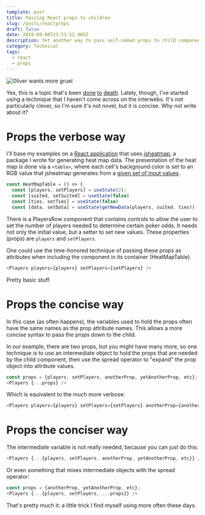 ```yaml
---
template: post
title: Passing React props to children
slug: /posts/reactprops
draft: false
date: 2019-09-08T23:53:12.905Z
description: Yet another way to pass self-named props to child components
category: Technical
tags:
  - react
  - props
---
```

![Oliver wants more gruel](/media/illustration-depicting-oliver-twist-asking-for-more-food-by-j-mahoney-517216578-59f93a010d327a0010b2dd78.jpg)

Yes, this is a topic that's been [done](https://flaviocopes.com/react-pass-props-to-children/) [to](https://medium.com/better-programming/passing-data-to-props-children-in-react-5399baea0356) [death](https://zhenyong.github.io/react/docs/jsx-spread.html).  Lately, though, I've started using a technique that I haven't come across on the interwebs. It's not particularly clever, so I'm sure it's not novel, but it is concise. Why not write about it?

# Props the verbose way

I'll base my examples on a [React application](https://pokermap.netlify.com/) that uses [jsheatmap](https://www.npmjs.com/package/jsheatmap), a package I wrote for generating heat map data.  The presentation of the heat map is done via a `<table>`, where each cell's background color is set to an RGB value that jsheatmap generates from a [given set of input values](https://www.freecodecamp.org/news/a-heat-map-implementation-in-typescript/). 

```js
const HeatMapTable = () => {
  const [players, setPlayers] = useState(2);
  const [suited, setSuited] = useState(false)
  const [ties, setTies] = useState(false)
  const [data, setData] = useState(getNewData(players, suited, ties))
```

There is a PlayersRow component that contains controls to allow the user to set the number of players needed to determine certain poker odds. It needs not only the initial value, but a setter to set new values. These properties (props) are `players` and `setPlayers`.

One could use the time-honored technique of passing these props as attributes when including the component in its container (HeatMapTable).

```js
<Players players={players} setPlayers={setPlayers} />
```

Pretty basic stuff. 

# Props the concise way

In this case (as often happens), the variables used to hold the props often have the same names as the prop attribute names. This allows a more concise syntax to pass the props down to the child.

In our example, there are two props, but you might have many more, so one technique is to use an intermediate object to hold the props that are needed by the child component, then use the spread operator to "expand" the prop object into attribute values.

```js
const props = {players, setPlayers, anotherProp, yetAnotherProp, etc};
<Players {...props} />
```

Which is equivalent to the much more verbose:

```js
<Players players={players} setPlayers={setPlayers} anotherProp={anotherProp} yetAnotherProp={yetAnotherProp} etc={etc} />
```

# Props the conciser way

The intermediate variable is not really needed, because you can just do this:

```js
<Players {...{players, setPlayers, anotherProp, yetAnotherProp, etc}} />
```

Or even something that mixes intermediate objects with the spread operator:

```js
const props = {anotherProp, yetAnotherProp, etc};
<Players {...{players, setPlayers, ...props}} />
```

That's pretty much it:  a little trick I find myself using more often these days.
